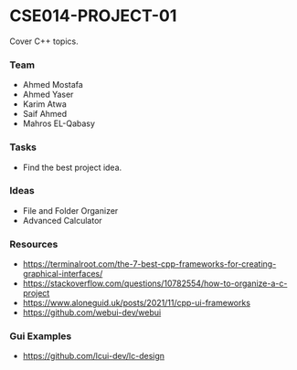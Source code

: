 # CSE014-PROJECT-01
Cover C++ topics.

### Team
- Ahmed Mostafa
- Ahmed Yaser
- Karim Atwa
- Saif Ahmed
- Mahros EL-Qabasy


### Tasks
- Find the best project idea.

### Ideas
- File and Folder Organizer
- Advanced Calculator



### Resources
- https://terminalroot.com/the-7-best-cpp-frameworks-for-creating-graphical-interfaces/
- https://stackoverflow.com/questions/10782554/how-to-organize-a-c-project
- https://www.aloneguid.uk/posts/2021/11/cpp-ui-frameworks
- https://github.com/webui-dev/webui

### Gui Examples
- https://github.com/lcui-dev/lc-design
